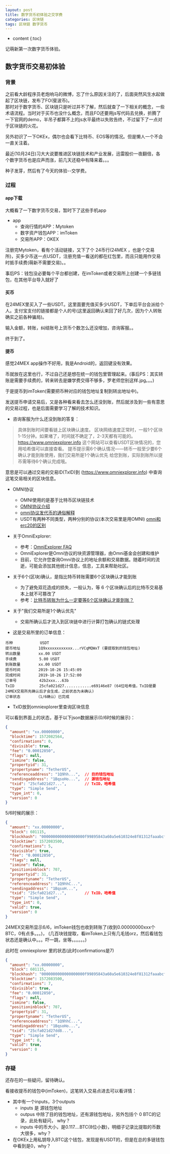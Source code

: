```yaml
---
layout: post
title: 数字货币初体验之交学费
categories: 区块链
tags: 区块链 数字货币
---
```


* content
{:toc}

记萌新第一次数字货币体验。



## 数字货币交易初体验

### 背景

之前看大龄程序员老炮响马的微博，忘了什么原因关注的了，后面突然风生水起做起了区块链，发布了FO(斐波币)。  
那时对于数字货币、区块链只是听过并不了解，然后就查了一下相关的概念，一些术语流程。当时对于买币也没什么概念，而且FO还要用js写代码去兑换，折腾了一下官网的demo，半吊子都算不上的js水平最终以失败告终，不过留下了一点对于区块链的火花。

另外初识了一下OKEx，偶尔也会看下比特币、EOS等的情况。但是懒人一个不会一直关注着。

最近(10月24日)习大大说要推进区块链技术和产业发展，迅雷股价一夜翻倍，各个数字货币也是应声而涨，前几天还稳中有降来着。。。

种子发芽，然后有了今天的体验--交学费。


### 过程

#### app下载

大概看了一下数字货币交易，暂时下了这些手机app

* app
    - 查询行情的APP：Mytoken
    - 数字资产钱包APP：imToken
    - 交易所APP：OKEX

注册完Mytoken，看有个活动链接，又下了个 24币行(24MEX ，也是个交易所)，买多少币送一点USDT，注册充值一看送的都在红包里，而且只能用作交易时抵手续费(萌新不需要交易)。。

事后PS：钱包没必要每个平台都创建，在imToken或者交易所上创建一个多链钱包，在其他平台导入就好了

#### 买币

在24MEX里买入了一些USDT。这里面要充值买多少USDT，下单后平台会派给个人。支付宝支付的链接都是个人的号(这里返回确认来回了好几次，因为个人转账确实之前各种骗局)。

输入金额，转账，纠结账号上货币个数怎么还没增加，咨询客服。。

终于到了。

#### 提币

感觉24MEX app操作不好用，我是Android的，返回键没有效果。

币就放在这里也行，不过自己还是想在统一的钱包里管理起来。(事后PS：其实转账是需要手续费的，转来转去是嫌学费交得不够多，罗老师您别这样.jpg。。。)

于是提币到imToken(需要把币种对应的钱包地址复制到转出地址中)。

发送提币申请交易后，又是各种看来看去怎么还没到账，然后就涉及到一些有意思的交易过程，也是后面需要学习了解的技术知识。

* 咨询客服为什么还没到账的答复：

>具体到账时间要看链上区块确认速度。 区块网络速度正常时，一般1个区块1-15分钟。如果堵了，时间就不确定了，2-3天都有可能的。 https://www.omniexplorer.info 这个网站可以查看USDT区块情况的，您用哈希值可以直接查看。 提币提示需6个确认情况——转币一般至少要6个确认才能到账使用，我们交易所是1个确认优先 给您到账，实际到账所以提币需等待6个确认完成哦。

意思是可以通过交易的交易ID(TxID)到 (https://www.omniexplorer.info) 中查询这笔交易相关的区块信息。

* OMNI协议
    - OMNI使用的是基于比特币区块链技术 
    - [OMNI协议介绍](https://blog.csdn.net/xq723310/article/details/82684595)
    - [omni协议发代币的通俗解释](https://zhuanlan.zhihu.com/p/40062558)
    - USDT有两种不同类型，两种分别的协议(本次交易里是用OMNI) [omni和erc20的区别](https://www.php.cn/faq/423657.html)

* 关于OmniExplorer:
    - 参考：[OmniExplorer FAQ](https://github.com/OmniLayer/omniexplorer/wiki/OmniExplorer-FAQ)
    - OmniExplorer是Omni协议的块资源管理器，由Omni基金会创建和维护
    - 目前，它允许您查询Omni协议上的地址余额和交易数据。随着时间的流逝，可能会添加其他统计信息，信息，工具来帮助社区。

* 关于6个(区块)确认，是指比特币转账需要6个区块确认才能到账
    - 为了避免双花造成的损失，一般认为，等 6 个区块确认后的比特币交易基本上就不可篡改了
    - 参考：[比特币转账为什么一定要等6个区块确认才能到账？](https://www.jianshu.com/p/2da3a9970387)

* 关于"我们交易所是1个确认优先"
    - 交易所确认后才流入到区块链中进行计算打包确认的链式处理

* 这是交易所里的订单信息：

```
币种            USDT
提币地址        1Q9xxxxxxxxxxxx...rVCqMQWxT (要提取到的钱包地址)
转出数量        xx.00 USDT
手续费          5.00 USDT
到账数量        xx.00 USDT
提币时间        2019-10-26 15:45:09
完成时间        2019-10-26 17:52:00
订单号          42b2xxx...63b
TxID           25cfa021d27............e69146e87 (64位哈希值，TxID是要24MEX交易所先确认后才会生成，之前状态为未确认)
订单状态       （1/6确认）已完成
```

* TxID放到omniexplorer里查询区块信息

可以看到界面上的状态，基于以下json数据展示(0/6时候的展示)：

```json
{
  "amount": "xx.00000000", 
  "blocktime": 1572082564, 
  "confirmations": 0, 
  "divisible": true, 
  "fee": "0.00012850", 
  "flags": null, 
  "ismine": false, 
  "propertyid": 31, 
  "propertyname": "TetherUS", 
  "referenceaddress": "1Q9hh...",  // 目的钱包地址
  "sendingaddress": "1BqsoHo...",  // 源钱包地址
  "txid": "25cfa021d27...",        // TxID，哈希值
  "type": "Simple Send", 
  "type_int": 0, 
  "version": 0
}
```

5/6时候的展示：

```json
{
  "amount": "xx.00000000", 
  "block": 601115, 
  "blockhash": "0000000000000000000f99895843a60a5e610324e8f81312faaabcf690de5612", 
  "blocktime": 1572083500, 
  "confirmations": 5, 
  "divisible": true, 
  "fee": "0.00012850", 
  "flags": null, 
  "ismine": false, 
  "positioninblock": 707, 
  "propertyid": 31, 
  "propertyname": "TetherUS", 
  "referenceaddress": "1Q9hhC...", 
  "sendingaddress": "1BqsoH...", 
  "txid": "25cfa021d27...",        // TxID，哈希值
  "type": "Simple Send", 
  "type_int": 0, 
  "valid": true, 
  "version": 0
}
```

24MEX交易所显示6/6，imToken钱包也收到转账了(收到0.00000000xxx个BTC，0有点多。。。)，
(几百块钱提取，看imToken上只有几毛钱orz，然后看钱包状态还是确认中。。。吓一跳，坐等。。。。。。)

此时在 omniexplorer 里的状态(此时confirmations是7)

```json
{
  "amount": "xx.00000000", 
  "block": 601115, 
  "blockhash": "0000000000000000000f99895843a60a5e610324e8f81312faaabcf690de5612", 
  "blocktime": 1572083500, 
  "confirmations": 7, 
  "divisible": true, 
  "fee": "0.00012850", 
  "flags": null, 
  "ismine": false, 
  "positioninblock": 707, 
  "propertyid": 31, 
  "propertyname": "TetherUS", 
  "referenceaddress": "1Q9hhC...", 
  "sendingaddress": "1BqsoHo...", 
  "txid": "25cfa021d27dd8...", 
  "type": "Simple Send", 
  "type_int": 0, 
  "valid": true, 
  "version": 0
}
```

### 存疑

还存在的一些疑问，留待确认。

看接收提币的钱包中(imToken)，这笔转入交易点进去可以看详情：

* 其中有一个inputs，3个outputs
    - inputs 是 源钱包地址 
    - outpus 中除了目的钱包地址，还有源钱包地址，另外包括个 0 BTC的记录，此处有疑问， why？
    - inputs 中的币大小，是0.117....BTC(8位小数)，明细子记录比提取的币数大很多，why？
* 在OKEx上用私钥导入BTC这个钱包，发现是有USDT的，但是在总的多链钱包中看到是0，why？